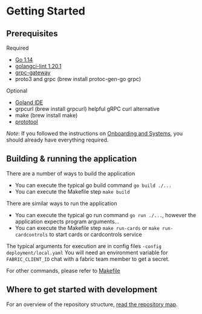 # Getting Started

## Prerequisites
Required
 -  [Go 1.14](https://golang.org/doc/install)
 -  [golangci-lint 1.20.1](https://github.com/golangci/golangci-lint#install)
 -  [grpc-gateway](https://github.com/grpc-ecosystem/grpc-gateway#installation)
 -  proto3 and grpc (brew install protoc-gen-go grpc)

Optional
 -  [Goland IDE](https://www.jetbrains.com/go/download/)
 -  grpcurl (brew install grpcurl) helpful gRPC curl alternative
 -  make (brew install make)
 -  [prototool](https://github.com/uber/prototool/blob/dev/docs/install.md)

*Note*: If you followed the instructions on [Onboarding and Systems](https://github.com/anzx/fabric-docs/blob/master/website/docs/general/onboarding/index.md), you should already have everything required.

## Building & running the application
There are a number of ways to build the application

- You can execute the typical go build command `go build ./...`
- You can execute the Makefile step `make build`

There are similar ways to run the application
- You can execute the typical go run command `go run ./...`, however the application expects program arguments...
- You can execute the Makefile step `make run-cards` or `make run-cardcontrols` to start cards or cardcontrols service

The typical arguments for execution are in config files `-config deployment/local.yaml` You will need an environment variable for `FABRIC_CLIENT_ID` chat with a fabric team member to get a secret.

For other commands, please refer to [Makefile](../../Makefile)

## Where to get started with development
For an overview of the repository structure, [read the repository map](repository-map.md).
